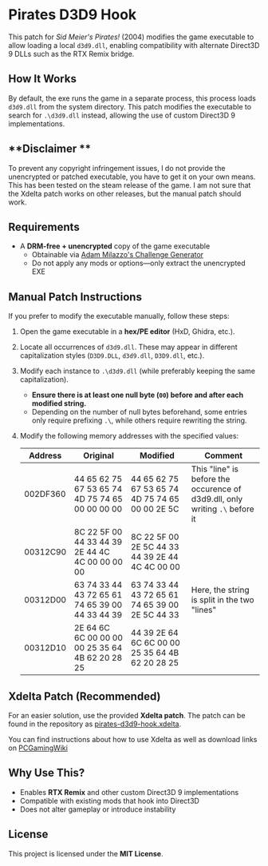 # Pirates D3D9 Hook  

This patch for *Sid Meier's Pirates!* (2004) modifies the game executable to allow loading a local `d3d9.dll`, enabling compatibility with alternate Direct3D 9 DLLs such as the RTX Remix bridge.  

## **How It Works**  
By default, the exe runs the game in a separate process, this process loads `d3d9.dll` from the system directory. This patch modifies the executable to search for `.\d3d9.dll` instead, allowing the use of custom Direct3D 9 implementations.  

## **Disclaimer **
To prevent any copyright infringement issues, I do not provide the unencrypted or patched executable, you have to get it on your own means.
This has been tested on the steam release of the game. I am not sure that the Xdelta patch works on other releases, but the manual patch should work.

## **Requirements**  
- A **DRM-free + unencrypted** copy of the game executable  
  - Obtainable via [Adam Milazzo's Challenge Generator](http://www.adammil.net/blog/v121_The_Sid_Meier_s_Pirates_Challenge_Pack.html)  
  - Do not apply any mods or options—only extract the unencrypted EXE  

## **Manual Patch Instructions**  
If you prefer to modify the executable manually, follow these steps:  

1. Open the game executable in a **hex/PE editor** (HxD, Ghidra, etc.).  
2. Locate all occurrences of `d3d9.dll`. These may appear in different capitalization styles (`D3D9.DLL`, `d3d9.dll`, `D3D9.dll`, etc.).  
3. Modify each instance to `.\d3d9.dll` (while preferably keeping the same capitalization).  
   - **Ensure there is at least one null byte (`00`) before and after each modified string.**  
   - Depending on the number of null bytes beforehand, some entries only require prefixing `.\`, while others require rewriting the string.  
4. Modify the following memory addresses with the specified values:  

   | Address  | Original | Modified | Comment |
   |----------|---------|---------|---------|
   | 002DF360 | 44 65 62 75 67 53 65 74 4D 75 74 65 00 00 00 00 | 44 65 62 75 67 53 65 74 4D 75 74 65 00 00 2E 5C | This "line" is before the occurence of d3d9.dll, only writing `.\` before it |
   | 00312C90 | 8C 22 5F 00 44 33 44 39 2E 44 4C 4C 00 00 00 00 | 8C 22 5F 00 2E 5C 44 33 44 39 2E 44 4C 4C 00 00 | |
   | 00312D00 | 63 74 33 44 43 72 65 61 74 65 39 00 44 33 44 39 | 63 74 33 44 43 72 65 61 74 65 39 00 2E 5C 44 33 | Here, the string is split in the two "lines" |
   | 00312D10 | 2E 64 6C 6C 00 00 00 00 25 35 64 4B 62 20 28 25 | 44 39 2E 64 6C 6C 00 00 25 35 64 4B 62 20 28 25 | |

## **Xdelta Patch (Recommended)**  
For an easier solution, use the provided **Xdelta patch**.
The patch can be found in the repository as [pirates-d3d9-hook.xdelta](https://github.com/Millefeuille42/pirates-d3d9-hook/blob/master/pirates-d3d9-hook.xdelta).

You can find instructions about how to use Xdelta as well as download links on [PCGamingWiki](https://www.pcgamingwiki.com/wiki/Xdelta)

## **Why Use This?**  
- Enables **RTX Remix** and other custom Direct3D 9 implementations  
- Compatible with existing mods that hook into Direct3D  
- Does not alter gameplay or introduce instability  

## **License**  
This project is licensed under the **MIT License**.  
